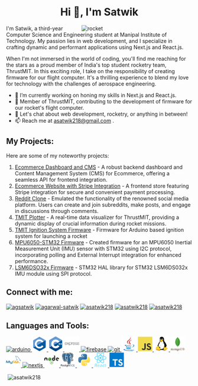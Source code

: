 <h1 align="center">Hi 👋, I'm Satwik</h1>
<img  alt="rocket" align="right" width="300" src="https://i.pinimg.com/originals/67/b2/a9/67b2a9ba5e85822f237caae92111e938.gif"/>

I'm Satwik, a third-year Computer Science and Engineering student at Manipal Institute of Technology. My passion lies in web development, and I specialize in crafting dynamic and performant applications using Next.js and React.js.

When I'm not immersed in the world of coding, you'll find me reaching for the stars as a proud member of India's top student rocketry team, ThrustMIT. In this exciting role, I take on the responsibility of creating firmware for our flight computer. It's a thrilling experience to blend my love for technology with the challenges of aerospace engineering.

- 🔭 I’m currently working on honing my skills in Next.js and React.js.
- 🚀 Member of ThrustMIT, contributing to the development of firmware for our rocket's flight computer.
- 💬 Let's chat about web development, rocketry, or anything in between!
- 📫 Reach me at asatwik218@gmail.com .


<h2 align="left">My Projects:</h2>
Here are some of my noteworthy projects:

1. [Ecommerce Dashboard and CMS](https://github.com/asatwik218/ecommerce-admin) - A robust backend dashboard and Content Management System (CMS) for Ecommerce, offering a seamless API for frontend integration.
2. [Ecommerce Website with Stripe Integration](https://github.com/asatwik218/ecommerce-frontend) - A frontend store featuring Stripe integration for secure and convenient payment processing.
3. [Reddit Clone](https://github.com/asatwik218/Reddit-Clone) - Emulated the functionality of the renowned social media platform. Users can create and join subreddits, make posts, and engage in discussions through comments.
4. [TMIT Plotter](https://github.com/asatwik218/Plotter-Dash) - A real-time data visualizer for ThrustMIT, providing a dynamic display of crucial information during rocket missions.
5. [TMIT Ignition System Firmware](https://github.com/asatwik218/TMIT-Ignition_System) - Firmware for Arduino based ignition system for launching a rocket
6. [MPU6050-STM32 Firmware](https://github.com/asatwik218/stm32-mpu6050) - Created firmware for an MPU6050 Inertial Measurement Unit (IMU) sensor with STM32 using I2C protocol, incorporating polling and External Interrupt integration for enhanced performance.
7. [LSM6DSO32x Firmware](https://github.com/asatwik218/lsm6dso32x) - STM32 HAL library for STM32 LSM6DS032x IMU module using SPI protocol.
   
<h2 align="left">Connect with me:</h2>
<p align="left">
<a href="https://twitter.com/agsatwik" target="blank"><img align="center" src="https://raw.githubusercontent.com/rahuldkjain/github-profile-readme-generator/master/src/images/icons/Social/twitter.svg" alt="agsatwik" height="30" width="40" /></a>
<a href="https://linkedin.com/in/agarwal-satwik" target="blank"><img align="center" src="https://raw.githubusercontent.com/rahuldkjain/github-profile-readme-generator/master/src/images/icons/Social/linked-in-alt.svg" alt="agarwal-satwik" height="30" width="40" /></a>
<a href="https://www.codechef.com/users/asatwik218" target="blank"><img align="center" src="https://cdn.jsdelivr.net/npm/simple-icons@3.1.0/icons/codechef.svg" alt="asatwik218" height="30" width="40" /></a>
<a href="https://codeforces.com/profile/asatwik218" target="blank"><img align="center" src="https://raw.githubusercontent.com/rahuldkjain/github-profile-readme-generator/master/src/images/icons/Social/codeforces.svg" alt="asatwik218" height="30" width="40" /></a>
<a href="https://www.leetcode.com/asatwik218" target="blank"><img align="center" src="https://raw.githubusercontent.com/rahuldkjain/github-profile-readme-generator/master/src/images/icons/Social/leet-code.svg" alt="asatwik218" height="30" width="40" /></a>
</p>

<h2 align="left">Languages and Tools:</h2>
<p align="left"> <a href="https://www.arduino.cc/" target="_blank" rel="noreferrer"> <img src="https://cdn.worldvectorlogo.com/logos/arduino-1.svg" alt="arduino" width="40" height="40"/> </a> <a href="https://www.cprogramming.com/" target="_blank" rel="noreferrer"> <img src="https://raw.githubusercontent.com/devicons/devicon/master/icons/c/c-original.svg" alt="c" width="40" height="40"/> </a> <a href="https://www.w3schools.com/cpp/" target="_blank" rel="noreferrer"> <img src="https://raw.githubusercontent.com/devicons/devicon/master/icons/cplusplus/cplusplus-original.svg" alt="cplusplus" width="40" height="40"/> </a> <a href="https://expressjs.com" target="_blank" rel="noreferrer"> <img src="https://raw.githubusercontent.com/devicons/devicon/master/icons/express/express-original-wordmark.svg" alt="express" width="40" height="40"/> </a> <a href="https://firebase.google.com/" target="_blank" rel="noreferrer"> <img src="https://www.vectorlogo.zone/logos/firebase/firebase-icon.svg" alt="firebase" width="40" height="40"/> </a> <a href="https://git-scm.com/" target="_blank" rel="noreferrer"> <img src="https://www.vectorlogo.zone/logos/git-scm/git-scm-icon.svg" alt="git" width="40" height="40"/> </a> <a href="https://www.java.com" target="_blank" rel="noreferrer"> <img src="https://raw.githubusercontent.com/devicons/devicon/master/icons/java/java-original.svg" alt="java" width="40" height="40"/> </a> <a href="https://developer.mozilla.org/en-US/docs/Web/JavaScript" target="_blank" rel="noreferrer"> <img src="https://raw.githubusercontent.com/devicons/devicon/master/icons/javascript/javascript-original.svg" alt="javascript" width="40" height="40"/> </a> <a href="https://www.linux.org/" target="_blank" rel="noreferrer"> <img src="https://raw.githubusercontent.com/devicons/devicon/master/icons/linux/linux-original.svg" alt="linux" width="40" height="40"/> </a> <a href="https://www.mongodb.com/" target="_blank" rel="noreferrer"> <img src="https://raw.githubusercontent.com/devicons/devicon/master/icons/mongodb/mongodb-original-wordmark.svg" alt="mongodb" width="40" height="40"/> </a> <a href="https://www.mysql.com/" target="_blank" rel="noreferrer"> <img src="https://raw.githubusercontent.com/devicons/devicon/master/icons/mysql/mysql-original-wordmark.svg" alt="mysql" width="40" height="40"/> </a> <a href="https://nextjs.org/" target="_blank" rel="noreferrer"> <img src="https://cdn.worldvectorlogo.com/logos/nextjs-2.svg" alt="nextjs" width="40" height="40"/> </a> <a href="https://nodejs.org" target="_blank" rel="noreferrer"> <img src="https://raw.githubusercontent.com/devicons/devicon/master/icons/nodejs/nodejs-original-wordmark.svg" alt="nodejs" width="40" height="40"/> </a> <a href="https://www.postgresql.org" target="_blank" rel="noreferrer"> <img src="https://raw.githubusercontent.com/devicons/devicon/master/icons/postgresql/postgresql-original-wordmark.svg" alt="postgresql" width="40" height="40"/> </a> <a href="https://www.python.org" target="_blank" rel="noreferrer"> <img src="https://raw.githubusercontent.com/devicons/devicon/master/icons/python/python-original.svg" alt="python" width="40" height="40"/> </a> <a href="https://reactjs.org/" target="_blank" rel="noreferrer"> <img src="https://raw.githubusercontent.com/devicons/devicon/master/icons/react/react-original-wordmark.svg" alt="react" width="40" height="40"/> </a> <a href="https://www.typescriptlang.org/" target="_blank" rel="noreferrer"> <img src="https://raw.githubusercontent.com/devicons/devicon/master/icons/typescript/typescript-original.svg" alt="typescript" width="40" height="40"/> </a> </p>

<p>&nbsp;<img align="center" src="https://github-readme-stats.vercel.app/api?username=asatwik218&show_icons=true&locale=en" alt="asatwik218" /></p>
